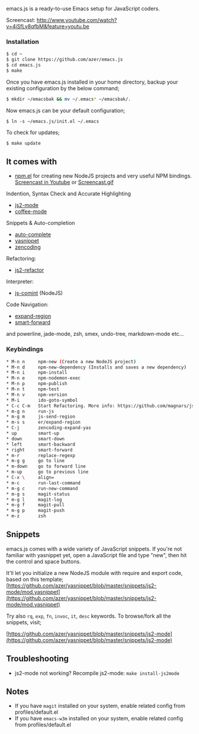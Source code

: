 emacs.js is a ready-to-use Emacs setup for JavaScript coders.

Screencast: http://www.youtube.com/watch?v=4iSfLy8qfbM&feature=youtu.be

### Installation

```bash
$ cd ~
$ git clone https://github.com/azer/emacs.js
$ cd emacs.js
$ make
```

Once you have emacs.js installed in your home directory, backup your existing configuration by the below command;

```bash
$ mkdir ~/emacsbak && mv ~/.emacs* ~/emacsbak/.
```

Now emacs.js can be your default configuration;

```
$ ln -s ~/emacs.js/init.el ~/.emacs
```

To check for updates;

```bash
$ make update
```

## It comes with

* [npm.el](http://github.com/azer/npm.el) for creating new NodeJS projects and very useful NPM bindings. [Screencast in Youtube](http://www.youtube.com/watch?v=ZmKHOaSpaJk) or [Screencast.gif](https://dl.dropbox.com/s/jnuo3m5w5x0q8vw/npmel.gif)

Indention, Syntax Check and Accurate Highlighting

* [js2-mode](https://github.com/mooz/js2-mode)
* [coffee-mode](https://github.com/defunkt/coffee-mode)

Snippets & Auto-completion

* [auto-complete](https://github.com/auto-complete/auto-complete)
* [yasnippet](https://github.com/capitaomorte/yasnippet)
* [zencoding](https://github.com/rooney/zencoding.git)

Refactoring:

* [js2-refactor](https://github.com/magnars/js2-refactor.el)

Interpreter:

* [js-comint](http://js-comint-el.sourceforge.net/) (NodeJS)

Code Navigation:

* [expand-region](https://github.com/magnars/expand-region.el)
* [smart-forward](https://github.com/magnars/smart-forward.el)

and powerline, jade-mode, zsh, smex, undo-tree, markdown-mode etc...

### Keybindings

```bash
* M-n n     npm-new (Create a new NodeJS project)
* M-n d     npm-new-dependency (Installs and saves a new dependency)
* M-n i     npm-install
* M-n e     npm-nodemon-exec
* M-n p     npm-publish
* M-n t     npm-test
* M-n v     npm-version
* M-i       ido-goto-symbol
* C-c C-m   Start Refactoring. More info: https://github.com/magnars/js2-refactor.el
* m-g n     run-js
* m-g m     js-send-region
* m-s s     er/expand-region
* C-j       zencoding-expand-yas
* up        smart-up
* down      smart-down
* left      smart-backward
* right     smart-forward
* m-r       replace-regexp
* m-g g     go to line
* m-down    go to forward line
* m-up      go to previous line
* C-x \     align=
* m-c       run-last-command
* m-g c     run-new-command
* m-g s     magit-status
* m-g l     magit-log
* m-g f     magit-pull
* m-g p     magit-push
* m-z       zsh
```

## Snippets

emacs.js comes with a wide variety of JavaScript snippets. If you're not familiar with yasnippet yet, open a JavaScript file
and type "new", then hit the control and space buttons.

It'll let you initialize a new NodeJS module with require and export code, based on this template; [https://github.com/azer/yasnippet/blob/master/snippets/js2-mode/mod.yasnippet](https://github.com/azer/yasnippet/blob/master/snippets/js2-mode/mod.yasnippet)

Try also `rq`, `exp`, `fn`, `invoc`, `it`, `desc` keywords. To browse/fork all the snippets, visit;

[https://github.com/azer/yasnippet/blob/master/snippets/js2-mode](https://github.com/azer/yasnippet/blob/master/snippets/js2-mode)

## Troubleshooting

* js2-mode not working? Recompile js2-mode: `make install-js2mode`

## Notes

* If you have `magit` installed on your system, enable related config from profiles/default.el
* If you have `emacs-w3m` installed on your system, enable related config from profiles/default.el
